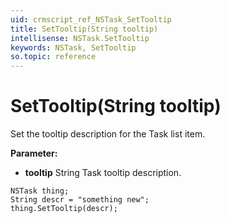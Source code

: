 ```yaml
---
uid: crmscript_ref_NSTask_SetTooltip
title: SetTooltip(String tooltip)
intellisense: NSTask.SetTooltip
keywords: NSTask, SetTooltip
so.topic: reference
---
```


# SetTooltip(String tooltip)

Set the tooltip description for the Task list item.

**Parameter:** 
* **tooltip** String Task tooltip description.

```crmscript
NSTask thing;
String descr = "something new";
thing.SetTooltip(descr);
```

